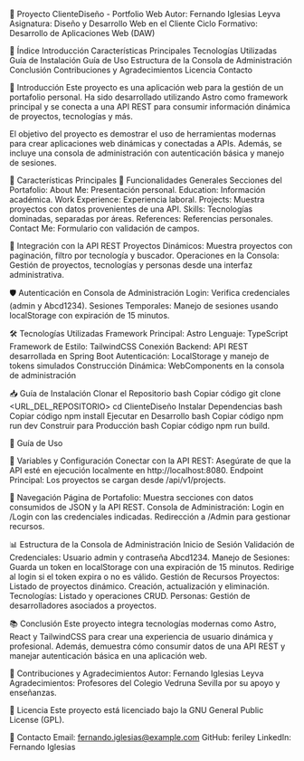 📄 Proyecto ClienteDiseño - Portfolio Web Autor: Fernando Iglesias Leyva Asignatura: Diseño y Desarrollo Web en el Cliente Ciclo Formativo: Desarrollo de Aplicaciones Web (DAW)

📖 Índice Introducción Características Principales Tecnologías Utilizadas Guía de Instalación Guía de Uso Estructura de la Consola de Administración Conclusión Contribuciones y Agradecimientos Licencia Contacto

📜 Introducción Este proyecto es una aplicación web para la gestión de un portafolio personal. Ha sido desarrollado utilizando Astro como framework principal y se conecta a una API REST para consumir información dinámica de proyectos, tecnologías y más.

El objetivo del proyecto es demostrar el uso de herramientas modernas para crear aplicaciones web dinámicas y conectadas a APIs. Además, se incluye una consola de administración con autenticación básica y manejo de sesiones.

🌟 Características Principales 🎯 Funcionalidades Generales Secciones del Portafolio: About Me: Presentación personal. Education: Información académica. Work Experience: Experiencia laboral. Projects: Muestra proyectos con datos provenientes de una API. Skills: Tecnologías dominadas, separadas por áreas. References: Referencias personales. Contact Me: Formulario con validación de campos.

🔗 Integración con la API REST Proyectos Dinámicos: Muestra proyectos con paginación, filtro por tecnología y buscador. Operaciones en la Consola: Gestión de proyectos, tecnologías y personas desde una interfaz administrativa.

🛡️ Autenticación en Consola de Administración Login: Verifica credenciales (admin y Abcd1234). Sesiones Temporales: Manejo de sesiones usando localStorage con expiración de 15 minutos.

🛠️ Tecnologías Utilizadas Framework Principal: Astro Lenguaje: TypeScript Framework de Estilo: TailwindCSS Conexión Backend: API REST desarrollada en Spring Boot Autenticación: LocalStorage y manejo de tokens simulados Construcción Dinámica: WebComponents en la consola de administración

📥 Guía de Instalación Clonar el Repositorio bash Copiar código git clone <URL_DEL_REPOSITORIO> cd ClienteDiseño Instalar Dependencias bash Copiar código npm install Ejecutar en Desarrollo bash Copiar código npm run dev Construir para Producción bash Copiar código npm run build.

🚀 Guía de Uso

🔧 Variables y Configuración Conectar con la API REST: Asegúrate de que la API esté en ejecución localmente en http://localhost:8080. Endpoint Principal: Los proyectos se cargan desde /api/v1/projects.

🔗 Navegación Página de Portafolio: Muestra secciones con datos consumidos de JSON y la API REST. Consola de Administración: Login en /Login con las credenciales indicadas. Redirección a /Admin para gestionar recursos.

📊 Estructura de la Consola de Administración Inicio de Sesión Validación de Credenciales: Usuario admin y contraseña Abcd1234. Manejo de Sesiones: Guarda un token en localStorage con una expiración de 15 minutos. Redirige al login si el token expira o no es válido. Gestión de Recursos Proyectos: Listado de proyectos dinámico. Creación, actualización y eliminación. Tecnologías: Listado y operaciones CRUD. Personas: Gestión de desarrolladores asociados a proyectos.

📚 Conclusión Este proyecto integra tecnologías modernas como Astro, React y TailwindCSS para crear una experiencia de usuario dinámica y profesional. Además, demuestra cómo consumir datos de una API REST y manejar autenticación básica en una aplicación web.

🙏 Contribuciones y Agradecimientos Autor: Fernando Iglesias Leyva Agradecimientos: Profesores del Colegio Vedruna Sevilla por su apoyo y enseñanzas.

📜 Licencia Este proyecto está licenciado bajo la GNU General Public License (GPL).

📧 Contacto Email: fernando.iglesias@example.com GitHub: feriley LinkedIn: Fernando Iglesias
